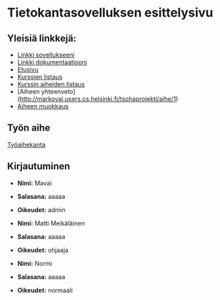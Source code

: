 ﻿# Tietokantasovelluksen esittelysivu

## Yleisiä linkkejä:

* [Linkki sovellukseeni](http://markovai.users.cs.helsinki.fi/tsohaprojekti/)
* [Linkki dokumentaatiooni](https://github.com/Mavai/Tsoha-Bootstrap/blob/master/doc/dokumentaatio.pdf)    
* [Etusivu](http://markovai.users.cs.helsinki.fi/tsohaprojekti/etusivu)
* [Kurssien listaus](http://markovai.users.cs.helsinki.fi/tsohaprojekti/kurssit)
* [Kurssin aiheiden listaus](http://markovai.users.cs.helsinki.fi/tsohaprojekti/aiheet)
* [Aiheen yhteenveto] (http://markovai.users.cs.helsinki.fi/tsohaprojekti/aihe/1)
* [Aiheen muokkaus](http://markovai.users.cs.helsinki.fi/tsohaprojekti/aihe_muokkaus)

## Työn aihe

[Työaihekanta](http://advancedkittenry.github.io/suunnittelu_ja_tyoymparisto/aiheet/Tyoaihekanta.html) 
  
## Kirjautuminen
* **Nimi:** Mavai
* **Salasana:** aaaaa
* **Oikeudet:** admin  

* **Nimi:** Matti Meikäläinen
* **Salasana:** aaaaa
* **Oikeudet:** ohjaaja  

* **Nimi:** Normi
* **Salasana:** aaaaa
* **Oikeudet:** normaali  
